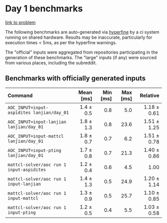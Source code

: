 # Day 1 benchmarks

[link to problem](http://adventofcode.com/2022/day/1)

The following benchmarks are auto-generated via [hyperfine](https://github.com/sharkdp/hyperfine) by a ci system running on shared hardware. Results may be inaccurate, particularly for execution times < 5ms, as per the hyperfine warnings.

The "official" inputs were aggregated from repositories participating in the generation of these benchmarks. The "large" inputs (if any) were sourced from various places, including the subreddit.

## Benchmarks with officially generated inputs
| Command | Mean [ms] | Min [ms] | Max [ms] | Relative |
|:---|---:|---:|---:|---:|
| `AOC_INPUT=input-aspidites lanjian/day_01` | 1.4 ± 0.5 | 0.8 | 5.0 | 1.18 ± 0.61 |
| `AOC_INPUT=input-lanjian lanjian/day_01` | 1.8 ± 1.3 | 0.8 | 23.6 | 1.51 ± 1.25 |
| `AOC_INPUT=input-mattcl lanjian/day_01` | 1.8 ± 0.7 | 0.7 | 6.2 | 1.51 ± 0.78 |
| `AOC_INPUT=input-pting lanjian/day_01` | 1.7 ± 0.8 | 0.7 | 21.3 | 1.40 ± 0.86 |
| `mattcl-solver/aoc run 1 input-aspidites` | 1.2 ± 0.4 | 0.6 | 4.5 | 1.00 |
| `mattcl-solver/aoc run 1 input-lanjian` | 1.4 ± 1.3 | 0.5 | 24.9 | 1.20 ± 1.14 |
| `mattcl-solver/aoc run 1 input-mattcl` | 1.3 ± 0.9 | 0.5 | 25.7 | 1.10 ± 0.85 |
| `mattcl-solver/aoc run 1 input-pting` | 1.2 ± 0.5 | 0.4 | 5.5 | 1.03 ± 0.58 |
